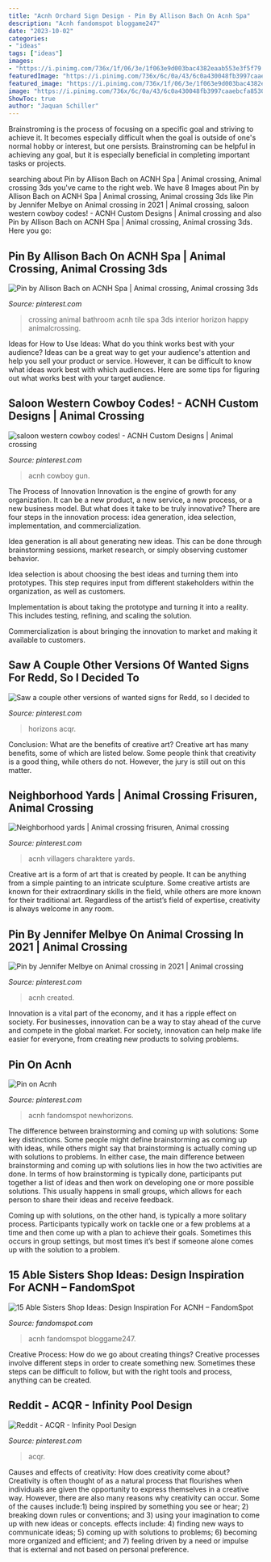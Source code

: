 ```yaml
---
title: "Acnh Orchard Sign Design - Pin By Allison Bach On Acnh Spa"
description: "Acnh fandomspot bloggame247"
date: "2023-10-02"
categories:
- "ideas"
tags: ["ideas"]
images:
- "https://i.pinimg.com/736x/1f/06/3e/1f063e9d003bac4382eaab553e3f5f79.jpg"
featuredImage: "https://i.pinimg.com/736x/6c/0a/43/6c0a430048fb3997caaebcfa8530edcb.jpg"
featured_image: "https://i.pinimg.com/736x/1f/06/3e/1f063e9d003bac4382eaab553e3f5f79.jpg"
image: "https://i.pinimg.com/736x/6c/0a/43/6c0a430048fb3997caaebcfa8530edcb.jpg"
ShowToc: true
author: "Jaquan Schiller"
---
```



Brainstroming is the process of focusing on a specific goal and striving to achieve it. It becomes especially difficult when the goal is outside of one's normal hobby or interest, but one persists. Brainstroming can be helpful in achieving any goal, but it is especially beneficial in completing important tasks or projects.

	

		
searching about Pin by Allison Bach on ACNH Spa | Animal crossing, Animal crossing 3ds you've came to the right web. We have 8 Images about Pin by Allison Bach on ACNH Spa | Animal crossing, Animal crossing 3ds like Pin by Jennifer Melbye on Animal crossing in 2021 | Animal crossing, saloon western cowboy codes! - ACNH Custom Designs | Animal crossing and also Pin by Allison Bach on ACNH Spa | Animal crossing, Animal crossing 3ds. Here you go:
		
    
## Pin By Allison Bach On ACNH Spa | Animal Crossing, Animal Crossing 3ds

<img loading=lazy src="https://i.pinimg.com/736x/b2/86/f7/b286f70550f587053cad06f80dd99627.jpg" onerror="this.onerror=null;this.src='https://tse4.mm.bing.net/th?id=OIP.BjHJuKc8lAjLyP6g5Bc0wwHaLH&amp;pid=15.1';" alt="Pin by Allison Bach on ACNH Spa | Animal crossing, Animal crossing 3ds">

_Source: pinterest.com_

>crossing animal bathroom acnh tile spa 3ds interior horizon happy animalcrossing. 

	

Ideas for How to Use Ideas: What do you think works best with your audience?
Ideas can be a great way to get your audience's attention and help you sell your product or service. However, it can be difficult to know what ideas work best with which audiences. Here are some tips for figuring out what works best with your target audience.

    
## Saloon Western Cowboy Codes! - ACNH Custom Designs | Animal Crossing

<img loading=lazy src="https://i.pinimg.com/736x/81/98/94/8198947dc6573c06ea2ce0aa5c8d3b82.jpg" onerror="this.onerror=null;this.src='https://tse2.mm.bing.net/th?id=OIP.sgPNx9hW8JKxqgh2letN5gHaEK&amp;pid=15.1';" alt="saloon western cowboy codes! - ACNH Custom Designs | Animal crossing">

_Source: pinterest.com_

>acnh cowboy gun. 

	

The Process of Innovation
Innovation is the engine of growth for any organization. It can be a new product, a new service, a new process, or a new business model. But what does it take to be truly innovative?
There are four steps in the innovation process: idea generation, idea selection, implementation, and commercialization.

Idea generation is all about generating new ideas. This can be done through brainstorming sessions, market research, or simply observing customer behavior.

Idea selection is about choosing the best ideas and turning them into prototypes. This step requires input from different stakeholders within the organization, as well as customers.

Implementation is about taking the prototype and turning it into a reality. This includes testing, refining, and scaling the solution.

Commercialization is about bringing the innovation to market and making it available to customers.

    
## Saw A Couple Other Versions Of Wanted Signs For Redd, So I Decided To

<img loading=lazy src="https://i.pinimg.com/736x/56/ba/22/56ba22f92772f6577464cfb4a28ec377.jpg" onerror="this.onerror=null;this.src='https://tse2.mm.bing.net/th?id=OIP.SGRD_a-zJMJgJCF-F5BYtQHaJX&amp;pid=15.1';" alt="Saw a couple other versions of wanted signs for Redd, so I decided to">

_Source: pinterest.com_

>horizons acqr. 

	

Conclusion: What are the benefits of creative art?
Creative art has many benefits, some of which are listed below. Some people think that creativity is a good thing, while others do not. However, the jury is still out on this matter.

    
## Neighborhood Yards | Animal Crossing Frisuren, Animal Crossing

<img loading=lazy src="https://i.pinimg.com/736x/1f/4d/6a/1f4d6a4538c7d0b16c38929020bd2438.jpg" onerror="this.onerror=null;this.src='https://tse2.mm.bing.net/th?id=OIP.EEzx4lOODJmiaeDYvuvGPgHaLU&amp;pid=15.1';" alt="Neighborhood yards | Animal crossing frisuren, Animal crossing">

_Source: pinterest.com_

>acnh villagers charaktere yards. 

	

Creative art is a form of art that is created by people. It can be anything from a simple painting to an intricate sculpture. Some creative artists are known for their extraordinary skills in the field, while others are more known for their traditional art. Regardless of the artist’s field of expertise, creativity is always welcome in any room.

    
## Pin By Jennifer Melbye On Animal Crossing In 2021 | Animal Crossing

<img loading=lazy src="https://i.pinimg.com/736x/d0/b0/e3/d0b0e3807256e3f81123e873ea256b2f.jpg" onerror="this.onerror=null;this.src='https://tse3.mm.bing.net/th?id=OIP.6YO8szLRjqrXblg3oknrIQHaEI&amp;pid=15.1';" alt="Pin by Jennifer Melbye on Animal crossing in 2021 | Animal crossing">

_Source: pinterest.com_

>acnh created. 

	

Innovation is a vital part of the economy, and it has a ripple effect on society. For businesses, innovation can be a way to stay ahead of the curve and compete in the global market. For society, innovation can help make life easier for everyone, from creating new products to solving problems.

    
## Pin On Acnh

<img loading=lazy src="https://i.pinimg.com/736x/6c/0a/43/6c0a430048fb3997caaebcfa8530edcb.jpg" onerror="this.onerror=null;this.src='https://tse2.mm.bing.net/th?id=OIP.83tL6Gt4q4RuL2n7aGi4uQHaEK&amp;pid=15.1';" alt="Pin on Acnh">

_Source: pinterest.com_

>acnh fandomspot newhorizons. 

	

The difference between brainstorming and coming up with solutions: Some key distinctions.
Some people might define brainstorming as coming up with ideas, while others might say that brainstorming is actually coming up with solutions to problems. In either case, the main difference between brainstorming and coming up with solutions lies in how the two activities are done.
In terms of how brainstorming is typically done, participants put together a list of ideas and then work on developing one or more possible solutions. This usually happens in small groups, which allows for each person to share their ideas and receive feedback.

Coming up with solutions, on the other hand, is typically a more solitary process. Participants typically work on tackle one or a few problems at a time and then come up with a plan to achieve their goals. Sometimes this occurs in group settings, but most times it’s best if someone alone comes up with the solution to a problem.

    
## 15 Able Sisters Shop Ideas: Design Inspiration For ACNH – FandomSpot

<img loading=lazy src="https://static.fandomspot.com/images/01/11605/03-dark-city-theme-ables-sisters-acnh.jpg" onerror="this.onerror=null;this.src='https://tse3.mm.bing.net/th?id=OIP.ShLBEjCy3vSSVlKTN4ywrwHaEK&amp;pid=15.1';" alt="15 Able Sisters Shop Ideas: Design Inspiration For ACNH – FandomSpot">

_Source: fandomspot.com_

>acnh fandomspot bloggame247. 

	

Creative Process: How do we go about creating things?
Creative processes involve different steps in order to create something new. Sometimes these steps can be difficult to follow, but with the right tools and process, anything can be created.

    
## Reddit - ACQR - Infinity Pool Design

<img loading=lazy src="https://i.pinimg.com/736x/1f/06/3e/1f063e9d003bac4382eaab553e3f5f79.jpg" onerror="this.onerror=null;this.src='https://tse4.mm.bing.net/th?id=OIP.FA10rjrV_OQr7P-HoQatswHaTQ&amp;pid=15.1';" alt="Reddit - ACQR - Infinity Pool Design">

_Source: pinterest.com_

>acqr. 

	

Causes and effects of creativity: How does creativity come about?
Creativity is often thought of as a natural process that flourishes when individuals are given the opportunity to express themselves in a creative way. However, there are also many reasons why creativity can occur. Some of the causes include:1) being inspired by something you see or hear; 2) breaking down rules or conventions; and 3) using your imagination to come up with new ideas or concepts. effects include: 4) finding new ways to communicate ideas; 5) coming up with solutions to problems; 6) becoming more organized and efficient; and 7) feeling driven by a need or impulse that is external and not based on personal preference.

